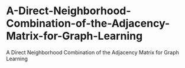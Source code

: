 # A-Direct-Neighborhood-Combination-of-the-Adjacency-Matrix-for-Graph-Learning
A Direct Neighborhood Combination of the Adjacency Matrix for Graph Learning
